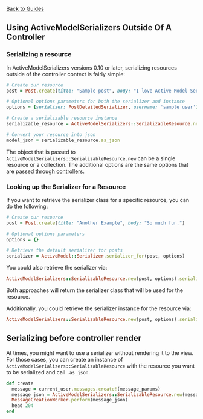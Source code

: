 [Back to Guides](../README.md)

## Using ActiveModelSerializers Outside Of A Controller

### Serializing a resource

In ActiveModelSerializers versions 0.10 or later, serializing resources outside of the controller context is fairly simple:

```ruby
# Create our resource
post = Post.create(title: "Sample post", body: "I love Active Model Serializers!")

# Optional options parameters for both the serializer and instance
options = {serializer: PostDetailedSerializer, username: 'sample user'}

# Create a serializable resource instance
serializable_resource = ActiveModelSerializers::SerializableResource.new(post, options)

# Convert your resource into json
model_json = serializable_resource.as_json
```
The object that is passed to `ActiveModelSerializers::SerializableResource.new` can be a single resource or a collection.
The additional options are the same options that are passed [through controllers](https://github.com/rails-api/active_model_serializers/blob/master/docs/general/rendering.md#explicit-serializer).

### Looking up the Serializer for a Resource

If you want to retrieve the serializer class for a specific resource, you can do the following:

```ruby
# Create our resource
post = Post.create(title: "Another Example", body: "So much fun.")

# Optional options parameters
options = {}

# Retrieve the default serializer for posts
serializer = ActiveModel::Serializer.serializer_for(post, options)
```

You could also retrieve the serializer via:

```ruby
ActiveModelSerializers::SerializableResource.new(post, options).serializer
```

Both approaches will return the serializer class that will be used for the resource.

Additionally, you could retrieve the serializer instance for the resource via:

```ruby
ActiveModelSerializers::SerializableResource.new(post, options).serializer_instance
```

## Serializing before controller render

At times, you might want to use a serializer without rendering it to the view. For those cases, you can create an instance of `ActiveModelSerializers::SerializableResource` with
the resource you want to be serialized and call `.as_json`.

```ruby
def create
  message = current_user.messages.create!(message_params)
  message_json = ActiveModelSerializers::SerializableResource.new(message).as_json
  MessageCreationWorker.perform(message_json)
  head 204
end
```
